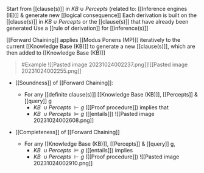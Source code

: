 Start from [[clause(s)]] in $KB\ \cup\ Percepts$ (related to: [[Inference engines (IE)]] & generate new [[logical consequence]]
Each derivation is built on the [[clause(s)]] in $KB\ \cup\ Percepts$ or the [[clause(s)]] that have already been generated
Use a [[rule of derivation]] for [[inference(s)]]

[[Forward Chaining]] applies [[Modus Ponens (MP)]] iteratively to the current [[Knowledge Base (KB)]] to generate a new [[clause(s)]], which are then added to [[Knowledge Base (KB)]]

>	#Example 
>	![[Pasted image 20231024002237.png]]![[Pasted image 20231024002255.png]]

- [[Soundness]] of [[Forward Chaining]]:
	- For any [[definite clause(s)]] [[Knowledge Base (KB)]], [[Percepts]] & [[query]] g
		- $KB\ \cup Percepts\ \vdash g$ ([[Proof procedure]])
		implies that
		- $KB\ \cup Percepts\ \vDash g$ ([[entails]])
		![[Pasted image 20231024002608.png]]

- [[Completeness]] of [[Forward Chaining]]
	- For any [[Knowledge Base (KB)]], [[Percepts]] & [[query]] g, 
		- $KB\ \cup Percepts\ \vDash g$ ([[entails]])
		implies
		- $KB\ \cup Percepts\ \vdash g$ ([[Proof procedure]])
		![[Pasted image 20231024002910.png]]
